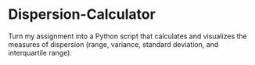 # Dispersion-Calculator
Turn my assignment into a Python script that calculates and visualizes the measures of dispersion (range, variance, standard deviation, and interquartile range).

